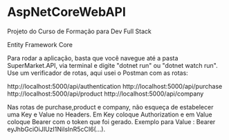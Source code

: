 # AspNetCoreWebAPI
Projeto do Curso de Formação para Dev Full Stack

Entity Framework Core 

Para rodar a aplicação, basta que você navegue até a pasta SuperMarket.API, via terminal e digite "dotnet run" ou "dotnet watch run".
Use um verificador de rotas, aqui usei o Postman com as rotas: 

http://localhost:5000/api/authentication
http://localhost:5000/api/purchase
http://localhost:5000/api/product
http://localhost:5000/api/company
 
 Nas rotas de purchase,product e company, não esqueça de estabelecer uma Key e Value no Headers.
 Em Key coloque Authorization e em Value coloque Bearer com o token que foi gerado.
 Exemplo para Value : Bearer eyJhbGciOiJIUzI1NiIsInR5cCI6(...).
